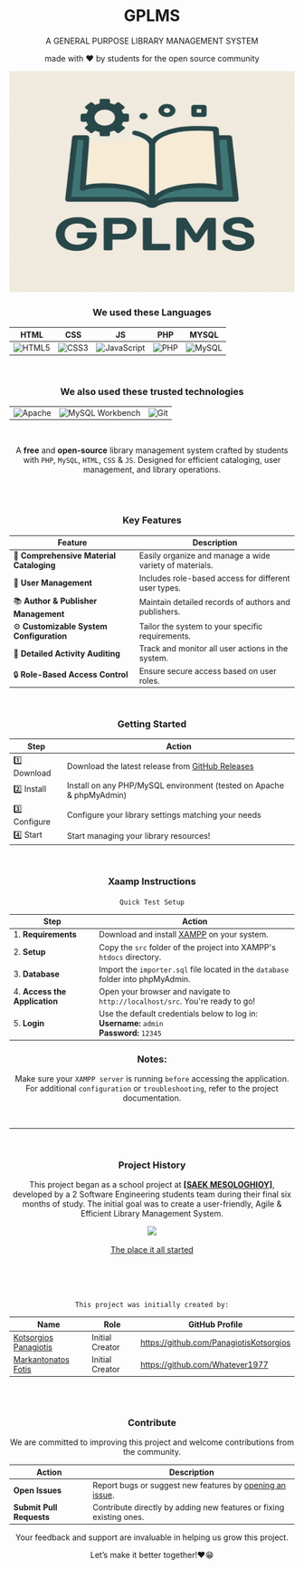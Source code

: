 <div align = "center">

# GPLMS



<p>A GENERAL PURPOSE LIBRARY MANAGEMENT SYSTEM</p>

made with ❤ by students for the open source community

<img src = "assets/gplms-logo-1.png">


### We used these Languages

| HTML | CSS | JS | PHP | MYSQL |
|-|-|-|-|-|
| ![HTML5](https://img.shields.io/badge/HTML5-E34F26?style=for-the-badge&logo=html5&logoColor=white) | ![CSS3](https://img.shields.io/badge/CSS3-1572B6?style=for-the-badge&logo=css3&logoColor=white) | ![JavaScript](https://img.shields.io/badge/JavaScript-F7DF1E?style=for-the-badge&logo=javascript&logoColor=black) | ![PHP](https://img.shields.io/badge/PHP-777BB4?style=for-the-badge&logo=php&logoColor=white) | ![MySQL](https://img.shields.io/badge/MySQL-4479A1?style=for-the-badge&logo=mysql&logoColor=white) |

<br>

### We also used these trusted technologies 

 | | | |
|-|-|-|
 ![Apache](https://img.shields.io/badge/Apache-D22128?style=for-the-badge&logo=apache&logoColor=white) | ![MySQL Workbench](https://img.shields.io/badge/MySQL_Workbench-4479A1?style=for-the-badge&logo=mysql&logoColor=white) | ![Git](https://img.shields.io/badge/Git-F05032?style=for-the-badge&logo=git&logoColor=white) |


<br>



A **free** and **open-source** library management system crafted by students with `PHP`, `MySQL`, `HTML`, `CSS` & `JS`. Designed for efficient cataloging, user management, and library operations.


<br><br>

### Key Features

| Feature                                | Description                                       |
|----------------------------------------|---------------------------------------------------|
| 📖 **Comprehensive Material Cataloging** | Easily organize and manage a wide variety of materials. |
| 👥 **User Management**                  | Includes role-based access for different user types. |
| 📚 **Author & Publisher Management**    | Maintain detailed records of authors and publishers. |
| ⚙️ **Customizable System Configuration**| Tailor the system to your specific requirements.  |
| 📝 **Detailed Activity Auditing**       | Track and monitor all user actions in the system. |
| 🔒 **Role-Based Access Control**        | Ensure secure access based on user roles.         |




<br>

### Getting Started

| Step       | Action                                                                                      |
|------------|---------------------------------------------------------------------------------------------|
| 1️⃣ Download | Download the latest release from [GitHub Releases](https://github.com/PanagiotisKotsorgios/gplms/releases/latest) |
| 2️⃣ Install  | Install on any PHP/MySQL environment (tested on Apache & phpMyAdmin)                        |
| 3️⃣ Configure| Configure your library settings matching your needs                                                        |
| 4️⃣ Start    | Start managing your library resources!                                                    |


<br>

### Xaamp Instructions 

`Quick Test Setup`


| Step | Action |
|------|--------|
| 1. **Requirements** | Download and install [XAMPP](https://www.apachefriends.org/) on your system. |
| 2. **Setup** | Copy the `src` folder of the project into XAMPP's `htdocs` directory. |
| 3. **Database** | Import the `importer.sql` file located in the `database` folder into phpMyAdmin. |
| 4. **Access the Application** | Open your browser and navigate to `http://localhost/src`. You're ready to go! |
| 5. **Login** | Use the default credentials below to log in: <br> **Username:** `admin` <br> **Password:** `12345` |



### Notes:
 
 Make sure your `XAMPP server` is running `before` accessing the application.
 For additional `configuration` or `troubleshooting`, refer to the project documentation.

<br>

---

<br>

### Project History

This project began as a school project at **[<a href = "https://www.saekmesol.gr/">SAEK MESOLOGHIOY</a>]**, developed by a 2  Software Engineering students team during their final six months of study. 
The initial goal was to create a user-friendly, Agile & Efficient Library Management System. 

<img src = "https://www.saekmesol.gr/wp-content/uploads/2025/02/logo_saek-660x420.png">

<a href = "https://www.saekmesol.gr/">The place it all started</a>

<br><br><br>

`This project was initially created by:`

| Name                                          | Role            | GitHub Profile                          |
|-----------------------------------------------|-----------------|---------------------------------------|
| [Kotsorgios Panagiotis](https://github.com/PanagiotisKotsorgios)   | Initial Creator |  https://github.com/PanagiotisKotsorgios |
| [Markantonatos Fotis](https://github.com/Whatever1977) | Initial Creator | https://github.com/Whatever1977 |


<br><br>

### Contribute

We are committed to improving this project and welcome contributions from the community.  

| Action                 | Description                                                      |
|------------------------|------------------------------------------------------------------|
| **Open Issues**        | Report bugs or suggest new features by [opening an issue](https://github.com/PanagiotisKotsorgios/gplms/issues). |
| **Submit Pull Requests** | Contribute directly by adding new features or fixing existing ones. |

Your feedback and support are invaluable in helping us grow this project.

Let’s make it better together!❤😁


</div>

